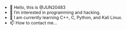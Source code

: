 - 👋 Hello, this is @JUN20483
- 🙌 I’m interested in programming and hacking.
- 🌱 I am currently learning C++, C, Python, and Kali Linux.
- 📫 How to contact me...

<!---
JUN20483/JUN20483 is a special ✨ repository because `README.md` (this file) appears in its GitHub profile.
Click the preview link to see the changes.
--->
